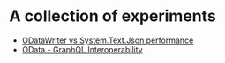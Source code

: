# A collection of experiments

- [ODataWriter vs System.Text.Json performance](./ODataWriterVsSystemTextJson)
- [OData - GraphQL Interoperability](./ODataGraphQLInterop)